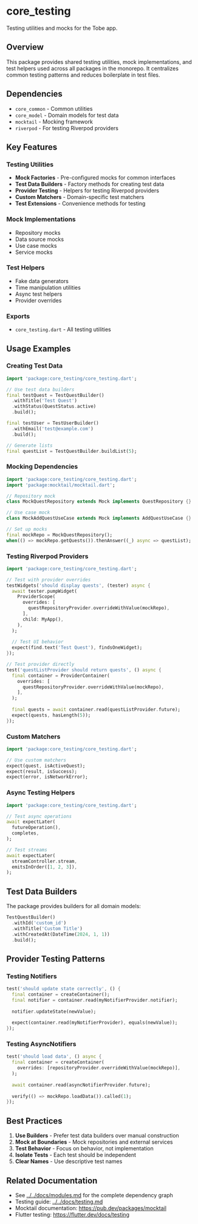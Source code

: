# core_testing

Testing utilities and mocks for the Tobe app.

## Overview

This package provides shared testing utilities, mock implementations, and test helpers used across all packages in the monorepo. It centralizes common testing patterns and reduces boilerplate in test files.

## Dependencies

- `core_common` - Common utilities
- `core_model` - Domain models for test data
- `mocktail` - Mocking framework
- `riverpod` - For testing Riverpod providers

## Key Features

### Testing Utilities
- **Mock Factories** - Pre-configured mocks for common interfaces
- **Test Data Builders** - Factory methods for creating test data
- **Provider Testing** - Helpers for testing Riverpod providers
- **Custom Matchers** - Domain-specific test matchers
- **Test Extensions** - Convenience methods for testing

### Mock Implementations
- Repository mocks
- Data source mocks
- Use case mocks
- Service mocks

### Test Helpers
- Fake data generators
- Time manipulation utilities
- Async test helpers
- Provider overrides

### Exports
- `core_testing.dart` - All testing utilities

## Usage Examples

### Creating Test Data
```dart
import 'package:core_testing/core_testing.dart';

// Use test data builders
final testQuest = TestQuestBuilder()
  .withTitle('Test Quest')
  .withStatus(QuestStatus.active)
  .build();

final testUser = TestUserBuilder()
  .withEmail('test@example.com')
  .build();

// Generate lists
final questList = TestQuestBuilder.buildList(5);
```

### Mocking Dependencies
```dart
import 'package:core_testing/core_testing.dart';
import 'package:mocktail/mocktail.dart';

// Repository mock
class MockQuestRepository extends Mock implements QuestRepository {}

// Use case mock
class MockAddQuestUseCase extends Mock implements AddQuestUseCase {}

// Set up mocks
final mockRepo = MockQuestRepository();
when(() => mockRepo.getQuests()).thenAnswer((_) async => questList);
```

### Testing Riverpod Providers
```dart
import 'package:core_testing/core_testing.dart';

// Test with provider overrides
testWidgets('should display quests', (tester) async {
  await tester.pumpWidget(
    ProviderScope(
      overrides: [
        questRepositoryProvider.overrideWithValue(mockRepo),
      ],
      child: MyApp(),
    ),
  );
  
  // Test UI behavior
  expect(find.text('Test Quest'), findsOneWidget);
});

// Test provider directly
test('questListProvider should return quests', () async {
  final container = ProviderContainer(
    overrides: [
      questRepositoryProvider.overrideWithValue(mockRepo),
    ],
  );
  
  final quests = await container.read(questListProvider.future);
  expect(quests, hasLength(5));
});
```

### Custom Matchers
```dart
import 'package:core_testing/core_testing.dart';

// Use custom matchers
expect(quest, isActiveQuest);
expect(result, isSuccess);
expect(error, isNetworkError);
```

### Async Testing Helpers
```dart
import 'package:core_testing/core_testing.dart';

// Test async operations
await expectLater(
  futureOperation(),
  completes,
);

// Test streams
await expectLater(
  streamController.stream,
  emitsInOrder([1, 2, 3]),
);
```

## Test Data Builders

The package provides builders for all domain models:
```dart
TestQuestBuilder()
  .withId('custom_id')
  .withTitle('Custom Title')
  .withCreatedAt(DateTime(2024, 1, 1))
  .build();
```

## Provider Testing Patterns

### Testing Notifiers
```dart
test('should update state correctly', () {
  final container = createContainer();
  final notifier = container.read(myNotifierProvider.notifier);
  
  notifier.updateState(newValue);
  
  expect(container.read(myNotifierProvider), equals(newValue));
});
```

### Testing AsyncNotifiers
```dart
test('should load data', () async {
  final container = createContainer(
    overrides: [repositoryProvider.overrideWithValue(mockRepo)],
  );
  
  await container.read(asyncNotifierProvider.future);
  
  verify(() => mockRepo.loadData()).called(1);
});
```

## Best Practices

1. **Use Builders** - Prefer test data builders over manual construction
2. **Mock at Boundaries** - Mock repositories and external services
3. **Test Behavior** - Focus on behavior, not implementation
4. **Isolate Tests** - Each test should be independent
5. **Clear Names** - Use descriptive test names

## Related Documentation

- See [../../docs/modules.md](../../docs/modules.md) for the complete dependency graph
- Testing guide: [../../docs/testing.md](../../docs/testing.md)
- Mocktail documentation: https://pub.dev/packages/mocktail
- Flutter testing: https://flutter.dev/docs/testing
